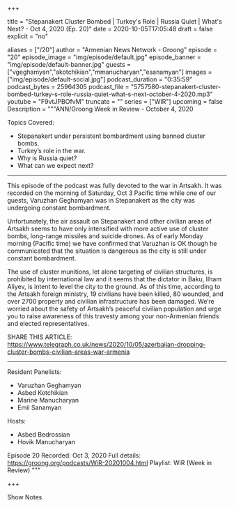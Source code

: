 
+++

title = "Stepanakert Cluster Bombed | Turkey's Role | Russia Quiet | What's Next? - Oct 4, 2020 (Ep. 20)"
date = 2020-10-05T17:05:48
draft = false
explicit = "no"

aliases = ["/20"]
author = "Armenian News Network - Groong"
episode = "20"
episode_image = "img/episode/default.jpg"
episode_banner = "img/episode/default-banner.jpg"
guests = ["vgeghamyan","akotchikian","mmanucharyan","esanamyan"]
images = ["img/episode/default-social.jpg"]
podcast_duration = "0:35:59"
podcast_bytes = 25964305
podcast_file = "5757580-stepanakert-cluster-bombed-turkey-s-role-russia-quiet-what-s-next-october-4-2020.mp3"
youtube = "F9vtJPBOfvM"
truncate = ""
series = ["WIR"]
upcoming = false
Description = """ANN/Groong Week in Review - October 4, 2020

Topics Covered:
- Stepanakert under persistent bombardment using banned cluster bombs.
- Turkey’s role in the war.
- Why is Russia quiet?
- What can we expect next?

---

This episode of the podcast was fully devoted to the war in Artsakh. It was recorded on the morning of Saturday, Oct 3 Pacific time while one of our guests, Varuzhan Geghamyan was in Stepanakert as the city was undergoing constant bombardment.

Unfortunately, the air assault on Stepanakert and other civilian areas of Artsakh seems to have only intensified with more active use of cluster bombs, long-range missiles and suicide drones. As of early Monday morning (Pacific time) we have confirmed that Varuzhan is OK though he communicated that the situation is dangerous as the city is still under constant bombardment.

The use of cluster munitions, let alone targeting of civilian structures, is prohibited by international law and it seems that the dictator in Baku, Ilham Aliyev, is intent to level the city to the ground. As of this time, according to the Artsakh foreign ministry, 19 civilians have been killed, 80 wounded, and over 2700 property and civilian infrastructure has been damaged. We’re worried about the safety of Artsakh’s peaceful civilian population and urge you to raise awareness of this travesty among your non-Armenian friends and elected representatives.

SHARE THIS ARTICLE: https://www.telegraph.co.uk/news/2020/10/05/azerbaijan-dropping-cluster-bombs-civilian-areas-war-armenia

---

Resident Panelists:
- Varuzhan Geghamyan
- Asbed Kotchikian
- Marine Manucharyan
- Emil Sanamyan

Hosts:
- Asbed Bedrossian
- Hovik Manucharyan

Episode 20
Recorded: Oct 3, 2020
Full  details: https://groong.org/podcasts/WiR-20201004.html
Playlist: WiR (Week in Review)
"""

+++

Show Notes

